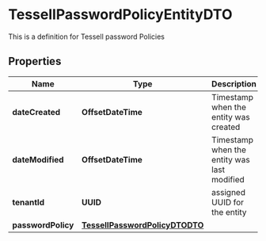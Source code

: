 

# TessellPasswordPolicyEntityDTO

This is a definition for Tessell password Policies

## Properties

Name | Type | Description | Notes
------------ | ------------- | ------------- | -------------
**dateCreated** | **OffsetDateTime** | Timestamp when the entity was created |  [optional]
**dateModified** | **OffsetDateTime** | Timestamp when the entity was last modified |  [optional]
**tenantId** | **UUID** | assigned UUID for the entity |  [optional]
**passwordPolicy** | [**TessellPasswordPolicyDTODTO**](TessellPasswordPolicyDTODTO.md) |  |  [optional]



